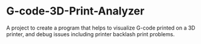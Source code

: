 # G-code-3D-Print-Analyzer
A project to create a program that helps to visualize G-code printed on a 3D printer, and debug issues including printer backlash print problems.
